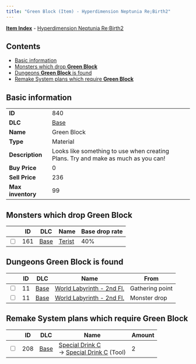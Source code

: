 ```yaml
---
title: "Green Block (Item) - Hyperdimension Neptunia Re;Birth2"
---
```


[**Item Index**](/neptunia/rb2/item/index.html) - [Hyperdimension Neptunia Re;Birth2](/neptunia/rb2)

## Contents

- [Basic information](#basic-information)
- [Monsters which drop **Green Block**](#monsters-which-drop-green-block)
- [Dungeons **Green Block** is found](#dungeons-green-block-is-found)
- [Remake System plans which require **Green Block**](#remake-system-plans-which-require-green-block)

## Basic information

|   |   |
| -- | -- |
| **ID** | 840 |
| **DLC** | [Base](/neptunia/rb2/dlc/0-base.html) |
| **Name** | Green Block |
| **Type** | Material |
| **Description** | Looks like something to use when creating Plans. Try and make as much as you can! |
| **Buy Price** | 0 |
| **Sell Price** | 236 |
| **Max inventory** | 99 |

## Monsters which drop **Green Block**

|    | ID | DLC | Name | Base drop rate |
| -- | -- | --- | ---- | -------------- |
| <input type="checkbox" id="rb2-monster-0-161" class="trackbox" /> | 161 | [Base](/neptunia/rb2/dlc/0-base.html) | [Terist](/neptunia/rb2/monster/0-161-terist.html) | 40% |

## Dungeons **Green Block** is found

|    | ID | DLC | Name | From |
| -- | -- | --- | ---- | ---- |
| <input type="checkbox" id="rb2-dungeon-0-11" class="trackbox" /> | 11 | [Base](/neptunia/rb2/dlc/0-base.html) | [World Labyrinth - 2nd Fl.](/neptunia/rb2/dungeon/0-11-world-labyrinth-2nd-fl.html) | Gathering point |
| <input type="checkbox" id="rb2-dungeon-0-11" class="trackbox" /> | 11 | [Base](/neptunia/rb2/dlc/0-base.html) | [World Labyrinth - 2nd Fl.](/neptunia/rb2/dungeon/0-11-world-labyrinth-2nd-fl.html) | Monster drop |

## Remake System plans which require **Green Block**

|    | ID | DLC | Name | Amount |
| -- | -- | --- | ---- | ------ |
| <input type="checkbox" id="rb2-remake-0-208" class="trackbox" /> | 208 | [Base](/neptunia/rb2/dlc/0-base.html) | [Special Drink C](/neptunia/rb2/remake/0-208-special-drink-c.html)<br />→ [Special Drink C](/neptunia/rb2/item/0-10-special-drink-c.html) (Tool) | 2 |